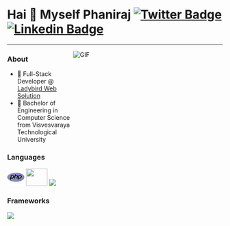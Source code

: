# Hai 👋 Myself Phaniraj [![Twitter Badge](https://img.shields.io/badge/-Phaniraj-1ca0f1?style=flat-square&logo=twitter&logoColor=black&link=https://twitter.com/phaniitng)](https://twitter.com/phaniitng) [![Linkedin Badge](https://img.shields.io/badge/-Phaniraj-blue?style=flat-square&logo=Linkedin&logoColor=black&link=https://www.linkedin.com/in/phaniraj-k/)](https://www.linkedin.com/in/phaniraj-k/) 
---
<img align="right" width="350" height="250" alt="GIF" src="https://i2.wp.com/allhtaccess.info/wp-content/uploads/2018/03/programming.gif?fit=1281%2C716&ssl=1" />

### About

- 🌱 Full-Stack Developer @ <a href="https://www.ladybirdweb.com/">Ladybird Web Solution</a>
- 🔭 Bachelor of  Engineering in Computer Science from Visvesvaraya Technological University

### Languages

<code><img height="40" src="https://raw.githubusercontent.com/github/explore/80688e429a7d4ef2fca1e82350fe8e3517d3494d/topics/php/php.png"></code>
<code><img width="50" height="40" src="https://media3.giphy.com/media/ln7z2eWriiQAllfVcn/200w.webp"></code>
<code><img width="50" src="https://i.giphy.com/media/LMt9638dO8dftAjtco/200.webp"></code>


### Frameworks

<code><img width="50" src="https://i.giphy.com/media/eNAsjO55tPbgaor7ma/200w.webp"></code>
